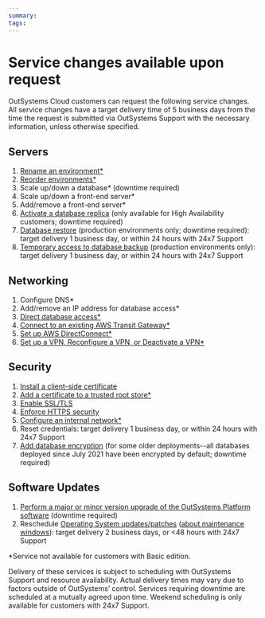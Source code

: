 ```yaml
---
summary:
tags:
---
```


# Service changes available upon request
OutSystems Cloud customers can request the following service changes. All service changes have a target delivery time of 5 business days from the time the request is submitted via OutSystems Support with the necessary information, unless otherwise specified. 

## Servers
1. [Rename an environment*](https://www.outsystems.com/evaluation-guide/product/outsystems-cloud-services/#manage-environments)
1. [Reorder environments*](https://www.outsystems.com/evaluation-guide/product/outsystems-cloud-services/#manage-environments)
1. Scale up/down a database* (downtime required)
1. Scale up/down a front-end server*
1. Add/remove a front-end server*
1. [Activate a database replica](https://www.outsystems.com/evaluation-guide/outsystems-cloud-services-overview/#6) (only available for High Availability customers; downtime required)
1. [Database restore](https://www.outsystems.com/evaluation-guide/outsystems-cloud-services-overview/#5) (production environments only; downtime required): target delivery 1 business day, or within 24 hours with 24x7 Support
1. [Temporary access to database backup](https://success.outsystems.com/Support/Enterprise_Customers/Maintenance_and_Operations/Access_the_database_of_your_OutSystems_Cloud/Temporary_Access_to_Database_Backup) (production environments only): target delivery 1 business day, or within 24 hours with 24x7 Support

## Networking

1. Configure DNS*
1. Add/remove an IP address for database access*
1. [Direct database access*](https://success.outsystems.com/Support/Enterprise_Customers/Maintenance_and_Operations/Access_the_database_of_your_OutSystems_Cloud)
1. [Connect to an existing AWS Transit Gateway*](https://success.outsystems.com/Support/Enterprise_Customers/Maintenance_and_Operations/AWS_Direct_Connect_on_OutSystems_Cloud)
1. [Set up AWS DirectConnect*](https://success.outsystems.com/Support/Enterprise_Customers/Maintenance_and_Operations/AWS_Direct_Connect_on_OutSystems_Cloud)
1. [Set up a VPN, Reconfigure a VPN, or Deactivate a VPN*](https://success.outsystems.com/Support/Enterprise_Customers/Maintenance_and_Operations/Set_Up_a_VPN_to_your_OutSystems_Cloud)

## Security

1. [Install a client-side certificate](https://success.outsystems.com/Support/Enterprise_Customers/Maintenance_and_Operations/Requesting_to_install_client-side_certificates_on_OutSystems_cloud)
1. [Add a certificate to a trusted root store*](https://success.outsystems.com/Support/Enterprise_Customers/Maintenance_and_Operations/Add_certificate_to_trusted_root_store_in_OutSystems_cloud)
1. [Enable SSL/TLS](https://success.outsystems.com/Support/Enterprise_Customers/Installation/Use_your_SSL_domain_in_OutSystems_Cloud)
1. [Enforce HTTPS security](https://success.outsystems.com/Support/Enterprise_Customers/Maintenance_and_Operations/Add_certificate_to_trusted_root_store_in_OutSystems_cloud)
1. [Configure an internal network*](https://success.outsystems.com/Documentation/11/Managing_the_Applications_Lifecycle/Secure_the_Applications/Configure_an_Internal_Network)
1. Reset credentials: target delivery 1 business day, or within 24 hours with 24x7 Support
1. [Add database encryption](https://success.outsystems.com/Support/Enterprise_Customers/Maintenance_and_Operations/Data_Encryption_at_Rest#Securing_Data_at_Rest_on_Cloud_Database_Servers) (for some older deployments--all databases deployed since July 2021 have been encrypted by default; downtime required)

## Software Updates

1. [Perform a major or minor version upgrade of the OutSystems Platform software](https://success.outsystems.com/Support/Enterprise_Customers/Upgrading/01_Upgrade_OutSystems_Platform) (downtime required)
1. Reschedule [Operating System updates/patches](https://success.outsystems.com/Support/Enterprise_Customers/Maintenance_and_Operations/System_Updates_on_OutSystems_Cloud) ([about maintenance windows](https://success.outsystems.com/Support/Enterprise_Customers/Maintenance_and_Operations/Define_a_maintenance_window_for_OutSystems_Cloud_environments)): target delivery 2 business days, or <48 hours with 24x7 Support

*Service not available for customers with Basic edition.

Delivery of these services is subject to scheduling with OutSystems Support and resource availability. Actual delivery times may vary due to factors outside of OutSystems’ control. Services requiring downtime are scheduled at a mutually agreed upon time. Weekend scheduling is only available for customers with 24x7 Support.
